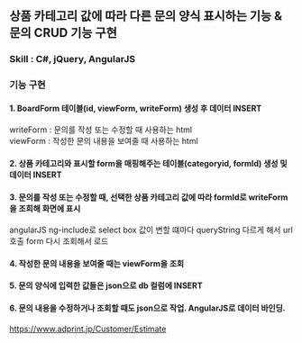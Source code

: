 ## 상품 카테고리 값에 따라 다른 문의 양식 표시하는 기능 & 문의 CRUD 기능 구현

### Skill : C#, jQuery, AngularJS

### 기능 구현

#### 1. BoardForm 테이블(id, viewForm, writeForm) 생성 후 데이터 INSERT   
writeForm : 문의를 작성 또는 수정할 때 사용하는 html  
viewForm : 작성한 문의 내용을 보여줄 때 사용하는 html  
   
#### 2. 상품 카테고리와 표시할 form을 매핑해주는 테이블(categoryid, formId) 생성 및 데이터 INSERT

#### 3. 문의를 작성 또는 수정할 때, 선택한 상품 카테고리 값에 따라 formId로 writeForm을 조회해 화면에 표시 
angularJS ng-include로 select box 값이 변할 떄마다 queryString 다르게 해서 url 호출
form 다시 조회해서 로드
#### 4. 작성한 문의 내용을 보여줄 때는 viewForm을 조회
#### 5. 문의 양식에 입력한 값들은 json으로 db 컬럼에 INSERT
#### 6. 문의 내용을 수정하거나 조회할 때도 json으로 작업. AngularJS로 데이터 바인딩.

https://www.adprint.jp/Customer/Estimate
